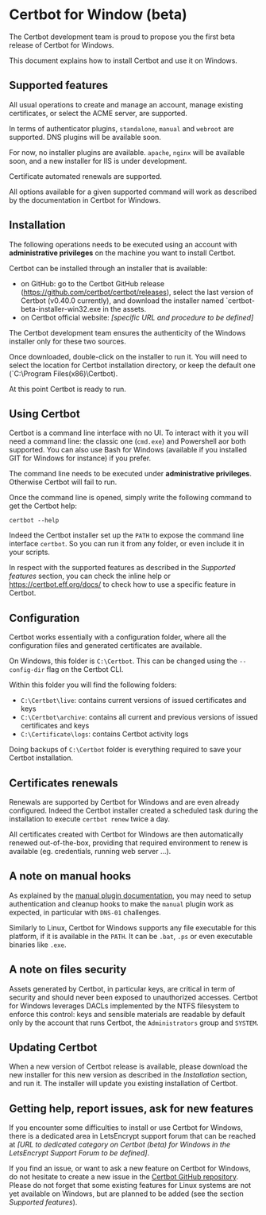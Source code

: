 # Certbot for Window (beta)

The Certbot development team is proud to propose you the first beta release of Certbot for Windows.

This document explains how to install Certbot and use it on Windows.

## Supported features

All usual operations to create and manage an account, manage existing certificates, or select the ACME server, are supported.

In terms of authenticator plugins, `standalone`, `manual` and `webroot` are supported. DNS plugins will be available soon.

For now, no installer plugins are available. `apache`, `nginx` will be available soon, and a new installer for IIS is under development.

Certificate automated renewals are supported.

All options available for a given supported command will work as described by the documentation in Certbot for Windows.

## Installation

The following operations needs to be executed using an account with **administrative privileges** on the machine you want to install Certbot.

Certbot can be installed through an installer that is available:
- on GitHub: go to the Certbot GitHub release (https://github.com/certbot/certbot/releases), select the last version of Certbot (v0.40.0 currently), and download the installer named `certbot-beta-installer-win32.exe in the assets.
- on Certbot official website: _[specific URL and procedure to be defined]_

The Certbot development team ensures the authenticity of the Windows installer only for these two sources.

Once downloaded, double-click on the installer to run it. You will need to select the location for Certbot installation directory, or keep the default one (`C:\Program Files(x86)\Certbot).

At this point Certbot is ready to run.

## Using Certbot

Certbot is a command line interface with no UI. To interact with it you will need a command line: the classic one (`cmd.exe`) and Powershell aor both supported. You can also use Bash for Windows (available if you installed GIT for Windows for instance) if you prefer.

The command line needs to be executed under **administrative privileges**. Otherwise Certbot will fail to run.

Once the command line is opened, simply write the following command to get the Certbot help:
```
certbot --help
```

Indeed the Certbot installer set up the `PATH` to expose the command line interface `certbot`. So you can run it from any folder, or even include it in your scripts.

In respect with the supported features as described in the _Supported features_ section, you can check the inline help or https://certbot.eff.org/docs/ to check how to use a specific feature in Certbot.

## Configuration

Certbot works essentially with a configuration folder, where all the configuration files and generated certificates are available.

On Windows, this folder is `C:\Certbot`. This can be changed using the `--config-dir` flag on the Certbot CLI.

Within this folder you will find the following folders:
* `C:\Certbot\live`: contains current versions of issued certificates and keys
* `C:\Certbot\archive`: contains all current and previous versions of issued certificates and keys
* `C:\Certificate\logs`: contains Certbot activity logs

Doing backups of `C:\Certbot` folder is everything required to save your Certbot installation.

## Certificates renewals

Renewals are supported by Certbot for Windows and are even already configured. Indeed the Certbot installer created a scheduled task during the installation to execute `certbot renew` twice a day.

All certificates created with Certbot for Windows are then automatically renewed out-of-the-box, providing that required environment to renew is available (eg. credentials, running web server ...).

## A note on manual hooks

As explained by the [manual plugin documentation](https://certbot.eff.org/docs/using.html#manual), you may need to setup authentication and cleanup hooks to make the `manual` plugin work as expected, in particular with `DNS-01` challenges.

Similarly to Linux, Certbot for Windows supports any file executable for this platform, if it is available in the `PATH`. It can be `.bat`, `.ps` or even executable binaries like `.exe`.

## A note on files security

Assets generated by Certbot, in particular keys, are critical in term of security and should never been exposed to unauthorized accesses. Certbot for Windows leverages DACLs implemented by the NTFS filesystem to enforce this control: keys and sensible materials are readable by default only by the account that runs Certbot, the `Administrators` group and `SYSTEM`.

## Updating Certbot

When a new version of Certbot release is available, please download the new installer for this new version as described in the _Installation_ section, and run it. The installer will update you existing installation of Certbot.

## Getting help, report issues, ask for new features

If you encounter some difficulties to install or use Certbot for Windows, there is a dedicated area in LetsEncrypt support forum that can be reached at _[URL to dedicated category on Certbot (beta) for Windows in the LetsEncrypt Support Forum to be defined]_.

If you find an issue, or want to ask a new feature on Certbot for Windows, do not hesitate to create a new issue in the [Certbot GitHub repository](https://github.com/certbot/certbot/issues). Please do not forget that some existing features for Linux systems are not yet available on Windows, but are planned to be added (see the section _Supported features_).